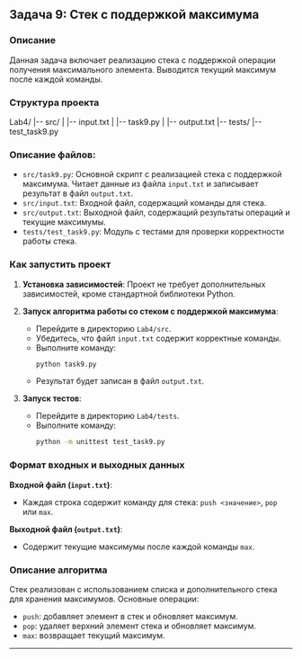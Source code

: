 ## Задача 9: Стек с поддержкой максимума

### Описание
Данная задача включает реализацию стека с поддержкой операции получения максимального элемента. Выводится текущий максимум после каждой команды.

### Структура проекта
Lab4/
|-- src/
| |-- input.txt
| |-- task9.py
| |-- output.txt
|-- tests/
|-- test_task9.py


### Описание файлов:
- `src/task9.py`: Основной скрипт с реализацией стека с поддержкой максимума. Читает данные из файла `input.txt` и записывает результат в файл `output.txt`.
- `src/input.txt`: Входной файл, содержащий команды для стека.
- `src/output.txt`: Выходной файл, содержащий результаты операций и текущие максимумы.
- `tests/test_task9.py`: Модуль с тестами для проверки корректности работы стека.

### Как запустить проект
1. **Установка зависимостей**: Проект не требует дополнительных зависимостей, кроме стандартной библиотеки Python.
2. **Запуск алгоритма работы со стеком с поддержкой максимума**:
   - Перейдите в директорию `Lab4/src`.
   - Убедитесь, что файл `input.txt` содержит корректные команды.
   - Выполните команду:
     ```sh
     python task9.py
     ```
   - Результат будет записан в файл `output.txt`.

3. **Запуск тестов**:
   - Перейдите в директорию `Lab4/tests`.
   - Выполните команду:
     ```sh
     python -m unittest test_task9.py
     ```

### Формат входных и выходных данных
**Входной файл (`input.txt`)**:
- Каждая строка содержит команду для стека: `push <значение>`, `pop` или `max`.

**Выходной файл (`output.txt`)**:
- Содержит текущие максимумы после каждой команды `max`.

### Описание алгоритма
Стек реализован с использованием списка и дополнительного стека для хранения максимумов. Основные операции:
- `push`: добавляет элемент в стек и обновляет максимум.
- `pop`: удаляет верхний элемент стека и обновляет максимум.
- `max`: возвращает текущий максимум.

---